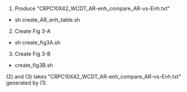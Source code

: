 1. Produce "CRPC10X42_WCDT_AR-enh_compare_AR-vs-Enh.txt"
* sh create_AR_enh_table.sh

2. Create Fig 3-A 

* sh create_fig3A.sh

3. Create Fig 3-B 

* create_fig3B.sh

(2) and (3) takes "CRPC10X42_WCDT_AR-enh_compare_AR-vs-Enh.txt" generated by (1).

